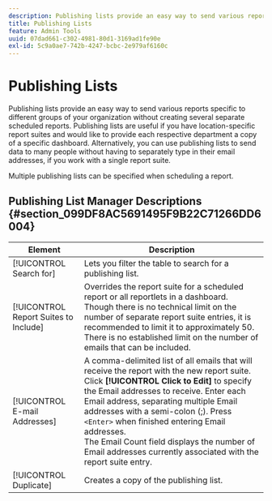 ```yaml
---
description: Publishing lists provide an easy way to send various reports specific to different groups of your organization without creating several separate scheduled reports. Publishing lists are useful if you have location-specific report suites and would like to provide each respective department a copy of a specific dashboard. Alternatively, you can use publishing lists to send data to many people without having to separately type in their email addresses, if you work with a single report suite.
title: Publishing Lists
feature: Admin Tools
uuid: 07dad661-c302-4981-80d1-3169ad1fe90e
exl-id: 5c9a0ae7-742b-4247-bcbc-2e979af6160c
---
```

# Publishing Lists

Publishing lists provide an easy way to send various reports specific to different groups of your organization without creating several separate scheduled reports. Publishing lists are useful if you have location-specific report suites and would like to provide each respective department a copy of a specific dashboard. Alternatively, you can use publishing lists to send data to many people without having to separately type in their email addresses, if you work with a single report suite.

Multiple publishing lists can be specified when scheduling a report.

## Publishing List Manager Descriptions {#section_099DF8AC5691495F9B22C71266DD6004}

| Element | Description |
|--- |--- |
|[!UICONTROL Search for]|Lets you filter the table to search for a publishing list.|
|[!UICONTROL Report Suites to Include]|Overrides the report suite for a scheduled report or all reportlets in a dashboard. Though there is no technical limit on the number of separate report suite entries, it is recommended to limit it to approximately 50. There is no established limit on the number of emails that can be included.|
|[!UICONTROL E-mail Addresses]|A comma-delimited list of all emails that will receive the report with the new report suite.  Click **[!UICONTROL Click to Edit]** to specify the Email addresses to receive. Enter each Email address, separating multiple Email addresses with a semi-colon (;). Press `<Enter>` when finished entering Email addresses. <br>The Email Count field displays the number of Email addresses currently associated with the report suite entry.|
|[!UICONTROL Duplicate]|Creates a copy of the publishing list.|
